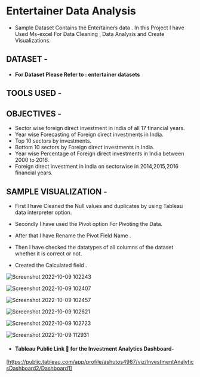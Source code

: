 # Entertainer Data Analysis
* Sample Dataset Contains the Entertainers data . In this Project I have Used Ms-excel For Data Cleaning , Data Analysis and Create Visualizations.


## DATASET -

* #### For Dataset Please Refer to : entertainer datasets 


## TOOLS USED - 

   
            

## OBJECTIVES - 

* Sector wise foreign direct investment in india of all 17 financial years.
* Year wise Forecasting of Foreign direct investments in India.
* Top 10 sectors by investments.
* Bottom 10 sectors by Foreign direct investments in India.
* Year wise Percentage of Foreign direct investments in India between 2000 to 2016.
* Foreign direct investment in india on sectorwise in 2014,2015,2016 financial years.


## SAMPLE VISUALIZATION - 


* First I have Cleaned the Null values and duplicates by using Tableau data interpreter option.

* Secondly I have used the Pivot option For Pivoting the Data.

* After that I have Rename the Pivot Field Name .

* Then I have checked the datatypes of all columns of the dataset whether it is correct or not.

* Created the Calculated field .


![Screenshot 2022-10-09 102243](https://user-images.githubusercontent.com/111995863/194741360-39c10796-a768-4b39-a28b-7e414c2cf0f9.png)

![Screenshot 2022-10-09 102407](https://user-images.githubusercontent.com/111995863/194741361-04ed67eb-1414-410e-ae5c-7a5a38cd646d.png)

![Screenshot 2022-10-09 102457](https://user-images.githubusercontent.com/111995863/194741368-2a38bf80-0ccb-4112-873f-8e6dc32cd27a.png)

![Screenshot 2022-10-09 102621](https://user-images.githubusercontent.com/111995863/194741374-cbe65b08-1f3e-4e77-b920-26689272e7d1.png)

![Screenshot 2022-10-09 102723](https://user-images.githubusercontent.com/111995863/194741377-e0055d76-767d-40f4-a899-60c5b15ee918.png)

![Screenshot 2022-10-09 112931](https://user-images.githubusercontent.com/111995863/194741397-0c582bce-5b7a-4612-a73d-b1ee9ee16267.png)





 * #### Tableau Public Link 🔗 for the Investment Analytics Dashboard- 
 [https://public.tableau.com/app/profile/ashutos4987/viz/InvestmentAnalyticsDashboard2/Dashboard1]
